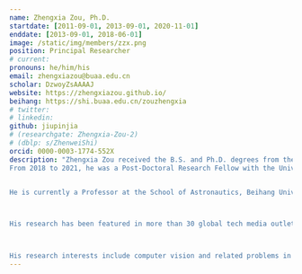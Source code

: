 ```yaml
---
name: Zhengxia Zou, Ph.D.
startdate: [2011-09-01, 2013-09-01, 2020-11-01]
enddate: [2013-09-01, 2018-06-01]
image: /static/img/members/zzx.png
position: Principal Researcher
# current:
pronouns: he/him/his
email: zhengxiazou@buaa.edu.cn
scholar: DzwoyZsAAAAJ
website: https://zhengxiazou.github.io/
beihang: https://shi.buaa.edu.cn/zouzhengxia
# twitter: 
# linkedin: 
github: jiupinjia
# (researchgate: Zhengxia-Zou-2)
# (dblp: s/ZhenweiShi)
orcid: 0000-0003-1774-552X
description: "Zhengxia Zou received the B.S. and Ph.D. degrees from the Image Processing Center, School of Astronautics, Beihang University, Beijing, China, in 2013 and 2018, respectively.
From 2018 to 2021, he was a Post-Doctoral Research Fellow with the University of Michigan, Ann Arbor, MI, USA. 


He is currently a Professor at the School of Astronautics, Beihang University. He has published more than 20 peer-reviewed papers in top-tier journals and conferences, including IEEE Transactions on Pattern Analysis and Machine Intelligence, IEEE Transactions on Image Processing, IEEE Transactions on Geoscience and Remote Sensing, IEEE/CVF Computer Vision and Pattern Recognition Conference (CVPR), IEEE International Conference on Computer Vision (ICCV), and Association for the Advancement of Artificial Intelligence (AAAI). 



His research has been featured in more than 30 global tech media outlets and adopted by multiple application platforms with over 50 million users worldwide. 



His research interests include computer vision and related problems in remote sensing and autonomous driving. "
---
```

